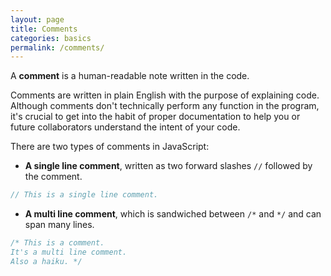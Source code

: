 ```yaml
---
layout: page
title: Comments
categories: basics
permalink: /comments/
---
```


A **comment** is a human-readable note written in the code.

Comments are written in plain English with the purpose of explaining code. Although comments don't technically perform any function in the program, it's crucial to get into the habit of proper documentation to help you or future collaborators understand the intent of your code.

There are two types of comments in JavaScript:

- **A single line comment**, written as two forward slashes `//` followed by the comment.

```js
// This is a single line comment.
```

- **A multi line comment**, which is sandwiched between `/*` and `*/` and can span many lines.

```js
/* This is a comment.
It's a multi line comment.
Also a haiku. */
```